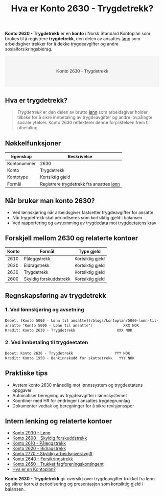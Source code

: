 ﻿---
title: "Hva er Konto 2630 - Trygdetrekk?"
meta_title: "2630-trygdetrekk"
meta_description: '**Konto 2630 - Trygdetrekk** er en **konto** i Norsk Standard Kontoplan som brukes til å registrere **trygdetrekk**, den delen av ansattes [lønn](/blogs/konto...'
slug: 2630-trygdetrekk
type: blog
layout: pages/single
---

**Konto 2630 - Trygdetrekk** er en **konto** i Norsk Standard Kontoplan som brukes til å registrere **trygdetrekk**, den delen av ansattes [lønn](/blogs/kontoplan/2930-lonn "Konto 2930 - Lønn") som arbeidsgiver trekker for å dekke trygdeavgifter og andre sosialforsikringsbidrag.

![Illustrasjon av konto 2630 Trygdetrekk](2630-trygdetrekk-image.svg)

## Hva er trygdetrekk?

> *Trygdetrekk* er den delen av brutto [lønn](/blogs/kontoplan/2930-lonn "Konto 2930 - Lønn") som arbeidsgiver holder tilbake for å sikre innbetaling av trygdeavgifter og andre lovpålagte sosiale ytelser. Konto 2630 reflekterer denne forpliktelsen frem til utbetaling.

## Nøkkelfunksjoner

| Egenskap      | Beskrivelse                                           |
|---------------|-------------------------------------------------------|
| Kontonummer   | 2630                                                  |
| Konto         | Trygdetrekk                                           |
| Kontotype     | Kortsiktig gjeld                                      |
| Formål        | Registrere trygdetrekk fra ansattes [lønn](/blogs/kontoplan/2930-lonn "Konto 2930 - Lønn")              |

## Når bruker man konto 2630?

* Ved lønnskjøring når arbeidsgiver fastsetter trygdeavgifter for ansatte
* Når trygdetrekk skal periodiseres som kortsiktig gjeld i balansen
* Ved rapportering og avstemming av trygdedata mot trygdeetatens krav

## Forskjell mellom 2630 og relaterte kontoer

| Konto  | Formål                         | Type gjeld      |
|--------|--------------------------------|-----------------|
| 2610   | Påleggstrekk                   | Kortsiktig gjeld|
| 2620   | Bidragstrekk                   | Kortsiktig gjeld|
| 2630   | Trygdetrekk                    | Kortsiktig gjeld|
| 2600   | Skyldig forskuddstrekk         | Kortsiktig gjeld|

## Regnskapsføring av trygdetrekk

### 1. Ved lønnskjøring og avsetning

```plaintext
Debet: [Konto 5000 - Lønn til ansatte](/blogs/kontoplan/5000-lonn-til-ansatte "Konto 5000 - Lønn til ansatte")              XXX NOK
Kredit: Konto 2630 - Trygdetrekk                   XXX NOK
```

### 2. Ved innbetaling til trygdeetaten

```plaintext
Debet: Konto 2630 - Trygdetrekk                   YYY NOK
Kredit: Konto 1950 - Bankinnskudd for skattetrekk   YYY NOK
```

## Praktiske tips

* Avstem konto 2630 månedlig mot lønnssystem og trygdeetatens oppgaver
* Automatiser beregning av trygdeavgifter i lønnssystemet
* Koordiner med HR for endringer i ansattes trygdegrunnlag
* Dokumenter vedtak og beregninger for å sikre revisjonsspor

## Intern lenking og relaterte kontoer

* [Konto 2930 - Lønn](/blogs/kontoplan/2930-lonn "Konto 2930 - Lønn")
* [Konto 2600 - Skyldig forskuddstrekk](/blogs/kontoplan/2600-forskuddstrekk "Konto 2600 - Skyldig forskuddstrekk")
* [Konto 2610 - Påleggstrekk](/blogs/kontoplan/2610-paalleggstrekk "Konto 2610 - Påleggstrekk")
* [Konto 2620 - Bidragstrekk](/blogs/kontoplan/2620-bidragstrekk "Konto 2620 - Bidragstrekk")
* [Konto 2770 - Skyldig arbeidsgiveravgift](/blogs/kontoplan/2770-skyldig-arbeidsgiveravgift "Konto 2770 - Skyldig arbeidsgiveravgift")
 * [Konto 2640 - Forsikringstrekk](/blogs/kontoplan/2640-forsikringstrekk "Konto 2640 - Forsikringstrekk")
 * [Konto 2650 - Trukket fagforeningskontingent](/blogs/kontoplan/2650-trukket-fagforeningskontingent "Konto 2650 - Trukket fagforeningskontingent")
 * [Hva er en Kontoplan?](/blogs/regnskap/hva-er-kontoplan "Hva er en Kontoplan? Komplett Guide til Kontoplaner i Norsk Regnskap")

**Konto 2630 - Trygdetrekk** gir oversikt over trygdeavgifter trukket fra lønn og sikrer korrekt periodisering og presentasjon som kortsiktig gjeld i balansen.






